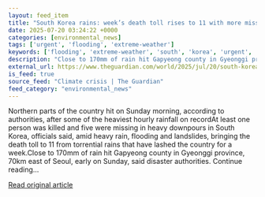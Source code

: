 ```yaml
---
layout: feed_item
title: "South Korea rains: week’s death toll rises to 11 with more missing"
date: 2025-07-20 03:24:22 +0000
categories: [environmental_news]
tags: ['urgent', 'flooding', 'extreme-weather']
keywords: ['flooding', 'extreme-weather', 'south', 'korea', 'urgent', 'rains']
description: "Close to 170mm of rain hit Gapyeong county in Gyeonggi province, 70km east of Seoul, early on Sunday, said disaster authorities"
external_url: https://www.theguardian.com/world/2025/jul/20/south-korea-rains-weeks-death-toll-rises-to-11-with-more-missing
is_feed: true
source_feed: "Climate crisis | The Guardian"
feed_category: "environmental_news"
---
```


Northern parts of the country hit on Sunday morning, according to authorities, after some of the heaviest hourly rainfall on recordAt least one person was killed and five were missing in heavy downpours in South Korea, officials said, amid heavy rain, flooding and landslides, bringing the death toll to 11 from torrential rains that have lashed the country for a week.Close to 170mm of rain hit Gapyeong county in Gyeonggi province, 70km east of Seoul, early on Sunday, said disaster authorities. Continue reading...

[Read original article](https://www.theguardian.com/world/2025/jul/20/south-korea-rains-weeks-death-toll-rises-to-11-with-more-missing)
